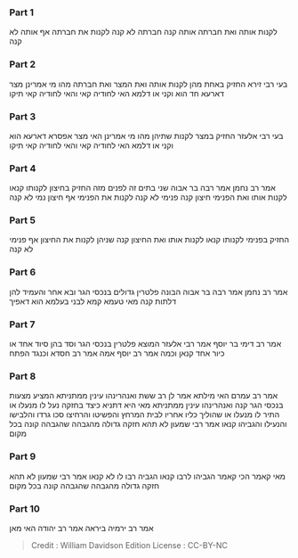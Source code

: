 
### Part 1
לקנות אותה ואת חברתה אותה קנה חברתה לא קנה לקנות את חברתה אף אותה לא קנה

### Part 2
בעי רבי זירא החזיק באחת מהן לקנות אותה ואת המצר ואת חברתה מהו מי אמרינן מצר דארעא חד הוא וקני או דלמא האי לחודיה קאי והאי לחודיה קאי תיקו

### Part 3
בעי רבי אלעזר החזיק במצר לקנות שתיהן מהו מי אמרינן האי מצר אפסרא דארעא הוא וקני או דלמא האי לחודיה קאי והאי לחודיה קאי תיקו

### Part 4
אמר רב נחמן אמר רבה בר אבוה שני בתים זה לפנים מזה החזיק בחיצון לקנותו קנאו לקנות אותו ואת הפנימי חיצון קנה פנימי לא קנה לקנות את הפנימי אף חיצון נמי לא קנה

### Part 5
החזיק בפנימי לקנותו קנאו לקנות אותו ואת החיצון קנה שניהן לקנות את החיצון אף פנימי לא קנה

### Part 6
אמר רב נחמן אמר רבה בר אבוה הבונה פלטרין גדולים בנכסי הגר ובא אחר והעמיד להן דלתות קנה מאי טעמא קמא לבני בעלמא הוא דאפיך

### Part 7
אמר רב דימי בר יוסף אמר רבי אלעזר המוצא פלטרין בנכסי הגר וסד בהן סיוד אחד או כיור אחד קנאן וכמה אמר רב יוסף אמה אמר רב חסדא וכנגד הפתח

### Part 8
אמר רב עמרם האי מילתא אמר לן רב ששת ואנהרינהו עינין ממתניתא המציע מצעות בנכסי הגר קנה ואנהרינהו עינין ממתניתא מאי היא דתניא כיצד בחזקה נעל לו מנעלו או התיר לו מנעלו או שהוליך כליו אחריו לבית המרחץ והפשיטו והרחיצו סכו גרדו והלבישו והנעילו והגביהו קנאו אמר רבי שמעון לא תהא חזקה גדולה מהגבהה שהגבהה קונה בכל מקום

### Part 9
מאי קאמר הכי קאמר הגביהו לרבו קנאו הגביה רבו לו לא קנאו אמר רבי שמעון לא תהא חזקה גדולה מהגבהה שהגבהה קונה בכל מקום

### Part 10
אמר רב ירמיה ביראה אמר רב יהודה האי מאן

>Credit : William Davidson Edition
>License : CC-BY-NC